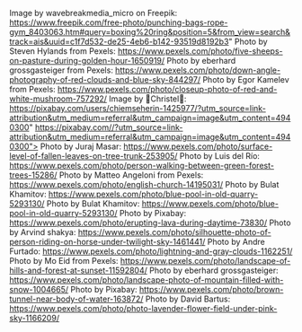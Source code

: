 Image by wavebreakmedia_micro on Freepik:
https://www.freepik.com/free-photo/punching-bags-rope-gym_8403063.htm#query=boxing%20ring&position=5&from_view=search&track=ais&uuid=c1f7d532-de25-4eb6-b142-93519d8192b3"
Photo by Steven Hylands from Pexels: https://www.pexels.com/photo/five-sheeps-on-pasture-during-golden-hour-1650919/
Photo by eberhard grossgasteiger from Pexels:
https://www.pexels.com/photo/down-angle-photography-of-red-clouds-and-blue-sky-844297/
Photo by Egor Kamelev from Pexels: https://www.pexels.com/photo/closeup-photo-of-red-and-white-mushroom-757292/
Image by 🌼Christel🌼: https://pixabay.com/users/chiemseherin-1425977/?utm_source=link-attribution&utm_medium=referral&utm_campaign=image&utm_content=4940300"
https://pixabay.com//?utm_source=link-attribution&utm_medium=referral&utm_campaign=image&utm_content=4940300">
Photo by Juraj Masar: https://www.pexels.com/photo/surface-level-of-fallen-leaves-on-tree-trunk-253905/
Photo by Luis del Río: https://www.pexels.com/photo/person-walking-between-green-forest-trees-15286/
Photo by Matteo Angeloni from Pexels: https://www.pexels.com/photo/english-church-14195031/
Photo by Bulat Khamitov: https://www.pexels.com/photo/blue-pool-in-old-quarry-5293130/
Photo by Bulat Khamitov: https://www.pexels.com/photo/blue-pool-in-old-quarry-5293130/
Photo by Pixabay: https://www.pexels.com/photo/erupting-lava-during-daytime-73830/
Photo by Arvind shakya:
https://www.pexels.com/photo/silhouette-photo-of-person-riding-on-horse-under-twilight-sky-1461441/
Photo by Andre Furtado: https://www.pexels.com/photo/lightning-and-gray-clouds-1162251/
Photo by Mo Eid from Pexels: https://www.pexels.com/photo/landscape-of-hills-and-forest-at-sunset-11592804/
Photo by eberhard grossgasteiger: https://www.pexels.com/photo/landscape-photo-of-mountain-filled-with-snow-1004665/
Photo by Pixabay: https://www.pexels.com/photo/brown-tunnel-near-body-of-water-163872/
Photo by David Bartus: https://www.pexels.com/photo/photo-lavender-flower-field-under-pink-sky-1166209/